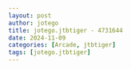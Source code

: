 ```yaml
---
layout: post
author: jotego
title: jotego.jtbtiger - 4731644
date: 2024-11-09
categories: [Arcade, jtbtiger]
tags: [jotego.jtbtiger]
---
```


